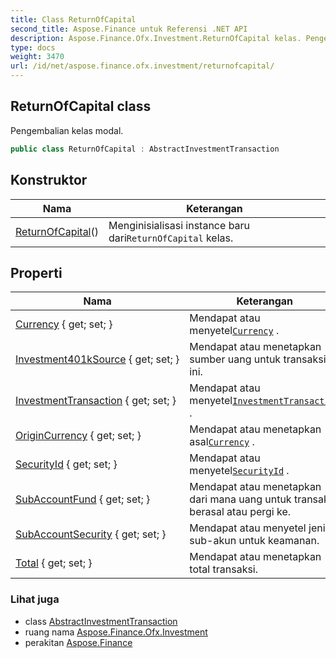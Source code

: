 ```yaml
---
title: Class ReturnOfCapital
second_title: Aspose.Finance untuk Referensi .NET API
description: Aspose.Finance.Ofx.Investment.ReturnOfCapital kelas. Pengembalian kelas modal.
type: docs
weight: 3470
url: /id/net/aspose.finance.ofx.investment/returnofcapital/
---
```

## ReturnOfCapital class

Pengembalian kelas modal.

```csharp
public class ReturnOfCapital : AbstractInvestmentTransaction
```

## Konstruktor

| Nama | Keterangan |
| --- | --- |
| [ReturnOfCapital](returnofcapital/)() | Menginisialisasi instance baru dari`ReturnOfCapital` kelas. |

## Properti

| Nama | Keterangan |
| --- | --- |
| [Currency](../../aspose.finance.ofx.investment/returnofcapital/currency/) { get; set; } | Mendapat atau menyetel[`Currency`](./currency/) . |
| [Investment401kSource](../../aspose.finance.ofx.investment/returnofcapital/investment401ksource/) { get; set; } | Mendapat atau menetapkan sumber uang untuk transaksi ini. |
| [InvestmentTransaction](../../aspose.finance.ofx.investment/abstractinvestmenttransaction/investmenttransaction/) { get; set; } | Mendapat atau menyetel[`InvestmentTransaction`](../abstractinvestmenttransaction/investmenttransaction/) . |
| [OriginCurrency](../../aspose.finance.ofx.investment/returnofcapital/origincurrency/) { get; set; } | Mendapat atau menetapkan asal[`Currency`](./currency/) . |
| [SecurityId](../../aspose.finance.ofx.investment/returnofcapital/securityid/) { get; set; } | Mendapat atau menyetel[`SecurityId`](./securityid/) . |
| [SubAccountFund](../../aspose.finance.ofx.investment/returnofcapital/subaccountfund/) { get; set; } | Mendapat atau menetapkan dari mana uang untuk transaksi berasal atau pergi ke. |
| [SubAccountSecurity](../../aspose.finance.ofx.investment/returnofcapital/subaccountsecurity/) { get; set; } | Mendapat atau menyetel jenis sub-akun untuk keamanan. |
| [Total](../../aspose.finance.ofx.investment/returnofcapital/total/) { get; set; } | Mendapat atau menetapkan total transaksi. |

### Lihat juga

* class [AbstractInvestmentTransaction](../abstractinvestmenttransaction/)
* ruang nama [Aspose.Finance.Ofx.Investment](../../aspose.finance.ofx.investment/)
* perakitan [Aspose.Finance](../../)


